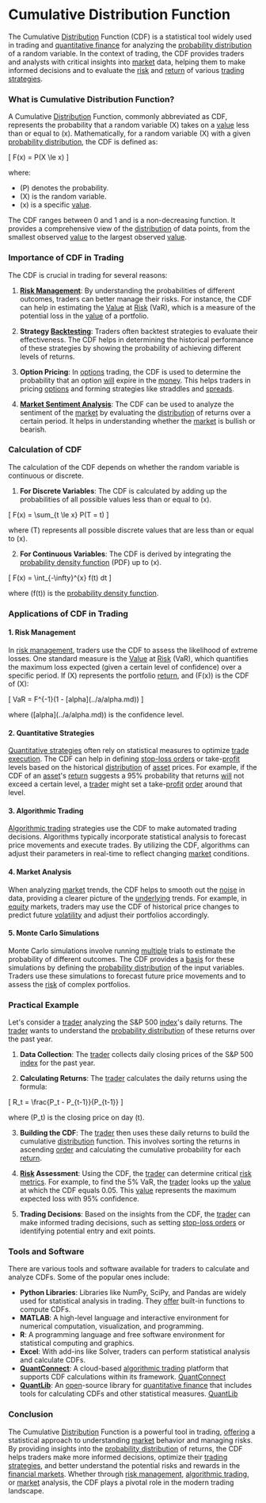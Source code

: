 # Cumulative Distribution Function

The Cumulative [Distribution](../d/distribution.md) Function (CDF) is a statistical tool widely used in trading and [quantitative finance](../q/quantitative_finance.md) for analyzing the [probability distribution](../p/probability_distribution.md) of a random variable. In the context of trading, the CDF provides traders and analysts with critical insights into [market](../m/market.md) data, helping them to make informed decisions and to evaluate the [risk](../r/risk.md) and [return](../r/return.md) of various [trading strategies](../t/trading_strategies.md).

### What is Cumulative Distribution Function?

A Cumulative [Distribution](../d/distribution.md) Function, commonly abbreviated as CDF, represents the probability that a random variable \(X\) takes on a [value](../v/value.md) less than or equal to \(x\). Mathematically, for a random variable \(X\) with a given [probability distribution](../p/probability_distribution.md), the CDF is defined as:

\[ F(x) = P(X \le x) \]

where:
- \(P\) denotes the probability.
- \(X\) is the random variable.
- \(x\) is a specific [value](../v/value.md).

The CDF ranges between 0 and 1 and is a non-decreasing function. It provides a comprehensive view of the [distribution](../d/distribution.md) of data points, from the smallest observed [value](../v/value.md) to the largest observed [value](../v/value.md).

### Importance of CDF in Trading

The CDF is crucial in trading for several reasons:

1. **[Risk Management](../r/risk_management.md)**: By understanding the probabilities of different outcomes, traders can better manage their risks. For instance, the CDF can help in estimating the [Value](../v/value.md) at [Risk](../r/risk.md) (VaR), which is a measure of the potential loss in the [value](../v/value.md) of a portfolio.

2. **Strategy [Backtesting](../b/backtesting.md)**: Traders often backtest strategies to evaluate their effectiveness. The CDF helps in determining the historical performance of these strategies by showing the probability of achieving different levels of returns.

3. **Option Pricing**: In [options](../o/options.md) trading, the CDF is used to determine the probability that an option [will](../w/will.md) expire in the [money](../m/money.md). This helps traders in pricing [options](../o/options.md) and forming strategies like straddles and [spreads](../s/spreads.md).

4. **[Market Sentiment Analysis](../m/market_sentiment_analysis.md)**: The CDF can be used to analyze the sentiment of the [market](../m/market.md) by evaluating the [distribution](../d/distribution.md) of returns over a certain period. It helps in understanding whether the [market](../m/market.md) is bullish or bearish.

### Calculation of CDF

The calculation of the CDF depends on whether the random variable is continuous or discrete.

1. **For Discrete Variables**: The CDF is calculated by adding up the probabilities of all possible values less than or equal to \(x\).

\[ F(x) = \sum_{t \le x} P(T = t) \]

where \(T\) represents all possible discrete values that are less than or equal to \(x\).

2. **For Continuous Variables**: The CDF is derived by integrating the [probability density function](../p/probability_density_function.md) (PDF) up to \(x\).

\[ F(x) = \int_{-\infty}^{x} f(t) dt \]

where \(f(t)\) is the [probability density function](../p/probability_density_function.md).

### Applications of CDF in Trading

#### 1. Risk Management

In [risk management](../r/risk_management.md), traders use the CDF to assess the likelihood of extreme losses. One standard measure is the [Value](../v/value.md) at [Risk](../r/risk.md) (VaR), which quantifies the maximum loss expected (given a certain level of confidence) over a specific period. If \(X\) represents the portfolio [return](../r/return.md), and \(F(x)\) is the CDF of \(X\):

\[ VaR = F^{-1}(1 - \[alpha](../a/alpha.md)) \]

where \(\[alpha](../a/alpha.md)\) is the confidence level.

#### 2. Quantitative Strategies

[Quantitative strategies](../q/quantitative_strategies_in_trading.md) often rely on statistical measures to optimize [trade](../t/trade.md) [execution](../e/execution.md). The CDF can help in defining [stop-loss orders](../s/stop-loss_orders.md) or take-[profit](../p/profit.md) levels based on the historical [distribution](../d/distribution.md) of [asset](../a/asset.md) prices. For example, if the CDF of an [asset](../a/asset.md)'s [return](../r/return.md) suggests a 95% probability that returns [will](../w/will.md) not exceed a certain level, a [trader](../t/trader.md) might set a take-[profit](../p/profit.md) [order](../o/order.md) around that level.

#### 3. Algorithmic Trading

[Algorithmic trading](../a/algorithmic_trading.md) strategies use the CDF to make automated trading decisions. Algorithms typically incorporate statistical analysis to forecast price movements and execute trades. By utilizing the CDF, algorithms can adjust their parameters in real-time to reflect changing [market](../m/market.md) conditions.

#### 4. Market Analysis

When analyzing [market](../m/market.md) trends, the CDF helps to smooth out the [noise](../n/noise.md) in data, providing a clearer picture of the [underlying](../u/underlying.md) trends. For example, in [equity](../e/equity.md) markets, traders may use the CDF of historical price changes to predict future [volatility](../v/volatility.md) and adjust their portfolios accordingly.

#### 5. Monte Carlo Simulations

Monte Carlo simulations involve running [multiple](../m/multiple.md) trials to estimate the probability of different outcomes. The CDF provides a [basis](../b/basis.md) for these simulations by defining the [probability distribution](../p/probability_distribution.md) of the input variables. Traders use these simulations to forecast future price movements and to assess the [risk](../r/risk.md) of complex portfolios.

### Practical Example

Let's consider a [trader](../t/trader.md) analyzing the S&P 500 [index](../i/index_instrument.md)'s daily returns. The [trader](../t/trader.md) wants to understand the [probability distribution](../p/probability_distribution.md) of these returns over the past year.

1. **Data Collection**: The [trader](../t/trader.md) collects daily closing prices of the S&P 500 [index](../i/index_instrument.md) for the past year.

2. **Calculating Returns**: The [trader](../t/trader.md) calculates the daily returns using the formula:

\[ R_t = \frac{P_t - P_{t-1}}{P_{t-1}} \]

where \(P_t\) is the closing price on day \(t\).

3. **Building the CDF**: The [trader](../t/trader.md) then uses these daily returns to build the cumulative [distribution](../d/distribution.md) function. This involves sorting the returns in ascending [order](../o/order.md) and calculating the cumulative probability for each [return](../r/return.md).

4. **[Risk](../r/risk.md) Assessment**: Using the CDF, the [trader](../t/trader.md) can determine critical [risk metrics](../r/risk_metrics.md). For example, to find the 5% VaR, the [trader](../t/trader.md) looks up the [value](../v/value.md) at which the CDF equals 0.05. This [value](../v/value.md) represents the maximum expected loss with 95% confidence.

5. **Trading Decisions**: Based on the insights from the CDF, the [trader](../t/trader.md) can make informed trading decisions, such as setting [stop-loss orders](../s/stop-loss_orders.md) or identifying potential entry and exit points.

### Tools and Software

There are various tools and software available for traders to calculate and analyze CDFs. Some of the popular ones include:

- **Python Libraries**: Libraries like NumPy, SciPy, and Pandas are widely used for statistical analysis in trading. They [offer](../o/offer.md) built-in functions to compute CDFs.
- **MATLAB**: A high-level language and interactive environment for numerical computation, visualization, and programming.
- **R**: A programming language and free software environment for statistical computing and graphics.
- **Excel**: With add-ins like Solver, traders can perform statistical analysis and calculate CDFs.
- **[QuantConnect](../q/quantconnect.md)**: A cloud-based [algorithmic trading](../a/algorithmic_trading.md) platform that supports CDF calculations within its framework. [QuantConnect](https://www.quantconnect.com)
- **[QuantLib](../q/quantlib.md)**: An [open](../o/open.md)-source library for [quantitative finance](../q/quantitative_finance.md) that includes tools for calculating CDFs and other statistical measures. [QuantLib](https://www.quantlib.org)

### Conclusion

The Cumulative [Distribution](../d/distribution.md) Function is a powerful tool in trading, [offering](../o/offering.md) a statistical approach to understanding [market](../m/market.md) behavior and managing risks. By providing insights into the [probability distribution](../p/probability_distribution.md) of returns, the CDF helps traders make more informed decisions, optimize their [trading strategies](../t/trading_strategies.md), and better understand the potential risks and rewards in the [financial markets](../f/financial_market.md). Whether through [risk management](../r/risk_management.md), [algorithmic trading](../a/algorithmic_trading.md), or [market](../m/market.md) analysis, the CDF plays a pivotal role in the modern trading landscape.